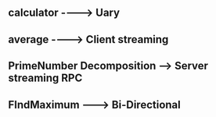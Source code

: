## calculator ----> Uary

## average ---->  Client streaming

## PrimeNumber Decomposition --> Server streaming RPC

## FIndMaximum --->  Bi-Directional

